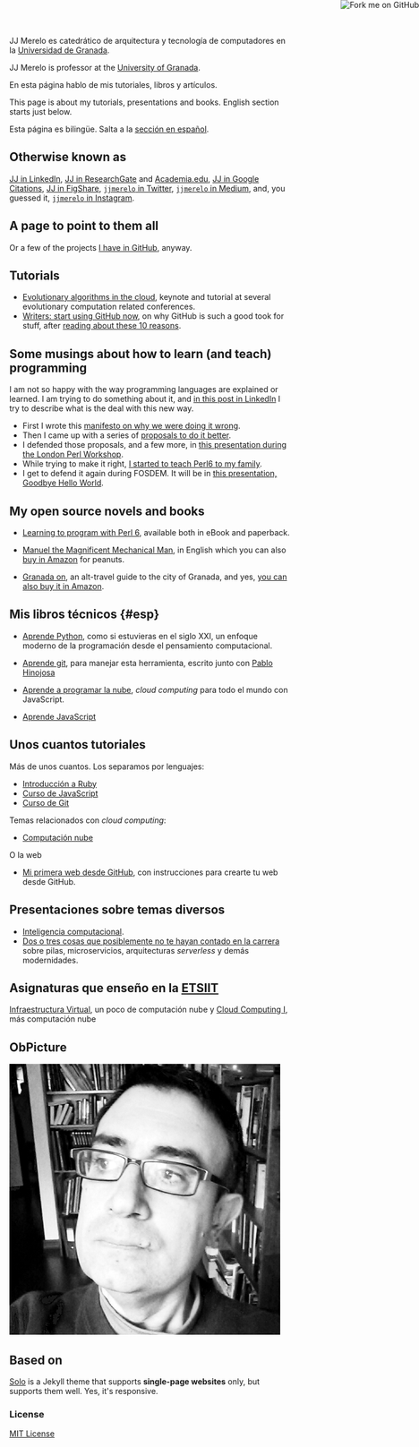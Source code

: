 
JJ Merelo es catedrático de arquitectura y tecnología de computadores
en la [Universidad de Granada](http://www.ugr.es). 

JJ Merelo is professor at
the [University of Granada](http://www.ugr.es). 

En esta página hablo de mis tutoriales, libros y artículos.

This page is about my tutorials, presentations and books. English
section starts just below.

Esta página es bilingüe. Salta a la [sección en español](#esp).

## Otherwise known as

[JJ in LinkedIn](https://es.linkedin.com/in/juan-j-merelo-0815),
[JJ in ResearchGate](https://www.researchgate.net/profile/Juan_Merelo_Guervos) and [Academia.edu](https://granada.academia.edu/JJMerelo),
[JJ in Google Citations](https://scholar.google.com/citations?hl=es&user=gFxqc64AAAAJ&sortby=pubdate&view_op=list_works&gmla=AJsN-F4aLi8A_X-cWhzBV8HogSonX_pu-wVQjUQVR78Ki94PBggSH0j8WE1vcDm0ctxxeR980SO6aWN2eWOoa3Os8EvRn6tpyD6mdfEiY4HRwKgcVHxl0LQ),
[JJ in FigShare](https://figshare.com/authors/Juan_J_Merelo/541327),
[`jjmerelo` in Twitter](http://twitter.com/jjmerelo),
[`jjmerelo` in Medium](https://medium.com/@jjmerelo), and, you guessed
it, [`jjmerelo` in Instagram](https://www.instagram.com/jjmerelo/). 


## A page to point to them all

Or a few of the projects [I have in GitHub](http://github.com/JJ),
anyway.

## Tutorials

* [Evolutionary algorithms in the cloud](http://jj.github.io/cloudy-ga/#/),
  keynote and tutorial at several evolutionary computation related
  conferences. 
* [Writers: start using GitHub now](https://medium.com/@jjmerelo/writers-start-using-github-now-9b05aaeae03d),
  on why GitHub is such a good took for stuff, after [reading about
  these 10 reasons](https://medium.com/@jjmerelo/top-ten-reasons-github-is-a-great-tool-for-creative-writers-d0e8b27de71d#.wmkf1gebd).
  
## Some musings about how to learn (and teach) programming

I am not so happy with the way programming languages are explained or learned. I am trying to do something about it, and [in this post in LinkedIn](https://www.linkedin.com/pulse/new-way-teaching-how-program-juan-j-merelo?trk=prof-post) I try to describe what is the deal with this new way. 

* First I wrote this [manifesto on why we were doing it wrong](https://medium.com/@jjmerelo/teaching-computer-languages-we-re-doing-it-wrong-9baf7548904a#.z5nd5hi67).
* Then I came up with a series of [proposals to do it better](https://medium.com/@jjmerelo/learning-to-program-good-edfdc939753e#.99th86dlq). 
* I defended those proposals, and a few more, in [this presentation during the London Perl Workshop](https://jj.github.io/lpw16/#/4/4). 
* While trying to make it right, [I started to teach Perl6 to my family](https://medium.com/@jjmerelo/some-time-ago-i-found-i-did-not-like-the-way-the-way-programming-was-taught-3786e60882c#.22bppmqcp). 
* I get to defend it again during FOSDEM. It will be in [this presentation, Goodbye Hello World](https://jj.github.io/goodbye-hello-world). 

## My open source novels and books

* [Learning to program with Perl 6](http://amzn.to/2eQ2d2j), available
  both in eBook and paperback.
  
* [Manuel the Magnificent Mechanical Man](http://jj.github.io/hoborg),
  in English which you can also
  [buy in Amazon](http://amzn.to/1qIMTp5) for peanuts.
* [Granada on](http://amzn.to/2uB1PtQ), an alt-travel guide to the city of
  Granada, and yes,
  [you can also buy it in Amazon](http://amzn.to/23nQLNm). 
  
## Mis libros técnicos {#esp}

* [Aprende Python](http://amzn.to/2vgVhzn), como si estuvieras en el
  siglo XXI, un enfoque moderno de la programación desde el
  pensamiento computacional.

* [Aprende git](http://amzn.to/2ve7F4v), para manejar esta
  herramienta, escrito junto
  con [Pablo Hinojosa](http://psicobyte.com)
  
* [Aprende a programar la nube](https://granada.academia.edu/JJMerelo),
  *cloud computing* para todo el mundo con JavaScript.
 
* [Aprende JavaScript](http://amzn.to/2uBkAdf)

## Unos cuantos tutoriales 

Más de unos cuantos. Los separamos por lenguajes:

* [Introducción a Ruby](http://jj.github.io/ruby-para-impacientes)
* [Curso de JavaScript](https://github.com/JJ/curso-js)
* [Curso de Git](https://github.com/oslugr/curso-git)

Temas relacionados con *cloud computing*:

* [Computación nube](https://jj.github.io/cloud-computing)

O la web

* [Mi primera web desde GitHub](https://mi1web.github.io/#/), con
  instrucciones para crearte tu web desde GitHub.

## Presentaciones sobre temas diversos

* [Inteligencia computacional](http://jj.github.io/ci-carmona).
*
  [Dos o tres cosas que posiblemente no te hayan contado en la carrera](https://jj.github.io/lo-que-no/) sobre
  pilas, microservicios, arquitecturas *serverless* y demás
  modernidades. 

## Asignaturas que enseño en la [ETSIIT](http://etsiit.ugr.es)

[Infraestructura Virtual](http://jj.github.io/IV/), un poco de
computación nube y [Cloud Computing I](http://jj.github.io/CC), más
computación nube

## ObPicture

![JJ Merelo](jj.png)

## Based on

[Solo](http://chibicode.github.io/solo) is a Jekyll theme that supports **single-page websites** only, but supports them well. Yes, it's responsive.

### License

[MIT License](http://chibicode.mit-license.org/)

<a href="https://github.com/JJ/jj.github.io"><img style="position: absolute; top: 0; right: 0; border: 0;" src="https://s3.amazonaws.com/github/ribbons/forkme_right_darkblue_121621.png" alt="Fork me on GitHub"></a>

